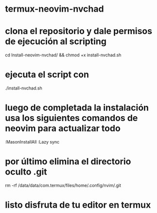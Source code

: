 # termux-neovim-nvchad 

# clona el repositorio y dale permisos de ejecución al scripting 

cd Install-neovim-nvchad/ && chmod +x install-nvchad.sh

# ejecuta el script con 
./install-nvchad.sh

# luego de completada la instalación usa los siguientes comandos de neovim para actualizar todo 

:MasonInstallAll
:Lazy sync

# por último elimina el directorio oculto .git 

rm -rf /data/data/com.termux/files/home/.config/nvim/.git

# listo disfruta de tu editor en termux 
